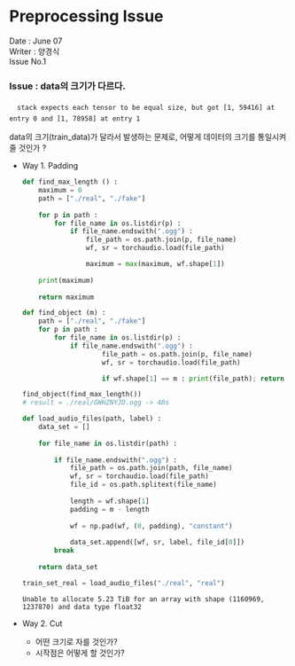 # Preprocessing Issue

Date : June 07 <br>
Writer : 양경식 <br>
Issue No.1

### Issue : data의 크기가 다르다.

 　`stack expects each tensor to be equal size, but got [1, 59416] at entry 0 and [1, 78958] at entry 1`　 

 data의 크기(train_data)가 달라서 발생하는 문제로, 어떻게 데이터의 크기를 통일시켜줄 것인가 ?

- Way 1. Padding 
    
    ```python
    def find_max_length () : 
        maximum = 0
        path = ["./real", "./fake"]
        
        for p in path : 
            for file_name in os.listdir(p) : 
                if file_name.endswith(".ogg") : 
                    file_path = os.path.join(p, file_name)
                    wf, sr = torchaudio.load(file_path)
    
                    maximum = max(maximum, wf.shape[1])
                    
        print(maximum)
        
        return maximum
    
    def find_object (m) :
        path = ["./real", "./fake"]
        for p in path : 
            for file_name in os.listdir(p) :
                if file_name.endswith(".ogg") : 
                        file_path = os.path.join(p, file_name)
                        wf, sr = torchaudio.load(file_path)
    
                        if wf.shape[1] == m : print(file_path); return
    
    find_object(find_max_length())
    # result = ./real/GWHZNYJD.ogg -> 40s
    
    def load_audio_files(path, label) :
        data_set = []
        
        for file_name in os.listdir(path) :
            
            if file_name.endswith(".ogg") : 
                file_path = os.path.join(path, file_name)
                wf, sr = torchaudio.load(file_path)
                file_id = os.path.splitext(file_name)
                
                length = wf.shape[1]
                padding = m - length
                
                wf = np.pad(wf, (0, padding), "constant")
                
                data_set.append([wf, sr, label, file_id[0]])
            break
        
        return data_set
    
    train_set_real = load_audio_files("./real", "real")
    ```
    
    `Unable to allocate 5.23 TiB for an array with shape (1160969, 1237870) and data type float32`
    
- Way 2. Cut
    - 어떤 크기로 자를 것인가?
    - 시작점은 어떻게 할 것인가?